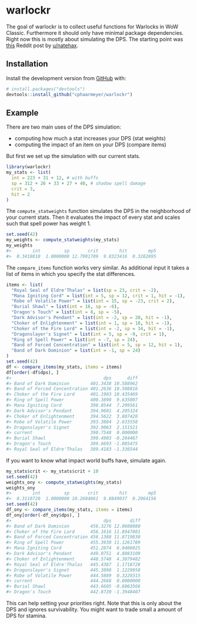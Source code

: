 
<!-- README.md is generated from README.Rmd. Please edit that file -->

# warlockr

The goal of warlockr is to collect useful functions for Warlocks in WoW
Classic. Furthermore it should only have minimal package dependencies.
Right now this is mostly about simulating the DPS. The starting point
was
[this](https://www.reddit.com/r/classicwow/comments/dh5r6g/so_i_made_a_warlock_shadowbolt_simulator/)
Reddit post by [u/natehax](https://www.reddit.com/user/natehax/).

## Installation

Install the development version from [GitHub](https://github.com/) with:

``` r
# install.packages("devtools")
devtools::install_github("cphaarmeyer/warlockr")
```

## Example

There are two main uses of the DPS simulation:

  - computing how much a stat increases your DPS (stat weights)
  - computing the impact of an item on your DPS (compare items)

But first we set up the simulation with our current stats.

``` r
library(warlockr)
my_stats <- list(
  int = 223 + 31 + 12, # with buffs
  sp = 312 + 26 + 33 + 27 + 40, # shadow spell damage
  crit = 3,
  hit = 2
)
```

The `compute_statweights` function simulates the DPS in the neighborhood
of your current stats. Then it evaluates the impact of every stat and
scales such that spell power has weight 1.

``` r
set.seed(42)
my_weights <- compute_statweights(my_stats)
my_weights
#>        int         sp       crit        hit        mp5 
#>  0.3418810  1.0000000 12.7901709  9.8323416  0.3282895
```

The `compare_items` function works very similar. As additional input it
takes a list of items in which you specify the stat differences.

``` r
items <- list(
  "Royal Seal of Eldre'Thalas" = list(sp = 23, crit = -2),
  "Mana Igniting Cord" = list(int = 5, sp = 12, crit = 1, hit = -1),
  "Robe of Volatile Power" = list(int = 15, sp = -23, crit = 2),
  "Burial Shawl" = list(int = 16, sp = -6),
  "Dragon's Touch" = list(int = 8, sp = -5),
  "Dark Advisor's Pendant" = list(int = -2, sp = 20, hit = -1),
  "Choker of Enlightenment" = list(int = 1, sp = 18, hit = -1),
  "Choker of the Fire Lord" = list(int = -2, sp = 34, hit = -1),
  "Dragonslayer's Signet" = list(int = 5, sp = -9, crit = 1),
  "Ring of Spell Power" = list(int = -7, sp = 24),
  "Band of Forced Concentration" = list(int = 5, sp = 12, hit = 1),
  "Band of Dark Dominion" = list(int = -1, sp = 24)
)
set.seed(42)
df <- compare_items(my_stats, items = items)
df[order(-df$dps), ]
#>                                   dps      diff
#> Band of Dark Dominion        401.3438 10.588962
#> Band of Forced Concentration 401.2636 10.508816
#> Choker of the Fire Lord      401.1903 10.435469
#> Ring of Spell Power          400.3898  9.635007
#> Mana Igniting Cord           398.0544  7.299561
#> Dark Advisor's Pendant       394.9601  4.205324
#> Choker of Enlightenment      394.5622  3.807420
#> Robe of Volatile Power       393.3884  2.633558
#> Dragonslayer's Signet        392.9063  2.151521
#> current                      390.7548  0.000000
#> Burial Shawl                 390.4903 -0.264467
#> Dragon's Touch               389.6693 -1.085475
#> Royal Seal of Eldre'Thalas   389.4183 -1.336544
```

If you want to know what impact world buffs have, simulate again.

``` r
my_stats$crit <- my_stats$crit + 10
set.seed(42)
weights_ony <- compute_statweights(my_stats)
weights_ony
#>        int         sp       crit        hit        mp5 
#>  0.3110720  1.0000000 10.2604061  9.8849037  0.2964156
set.seed(42)
df_ony <- compare_items(my_stats, items = items)
df_ony[order(-df_ony$dps), ]
#>                                   dps       diff
#> Band of Dark Dominion        456.3276 12.0608080
#> Choker of the Fire Lord      456.1616 11.8947801
#> Band of Forced Concentration 456.1388 11.8719830
#> Ring of Spell Power          455.3930 11.1261789
#> Mana Igniting Cord           451.2074  6.9406025
#> Dark Advisor's Pendant       449.0751  4.8083109
#> Choker of Enlightenment      448.5748  4.3079482
#> Royal Seal of Eldre'Thalas   445.4387  1.1718728
#> Dragonslayer's Signet        445.3898  1.1229958
#> Robe of Volatile Power       444.5889  0.3220315
#> current                      444.2668  0.0000000
#> Burial Shawl                 443.6605 -0.6063566
#> Dragon's Touch               442.8720 -1.3948407
```

This can help setting your priorities right. Note that this is only
about the DPS and ignores survivability. You might want to trade small a
amount of DPS for stamina.
